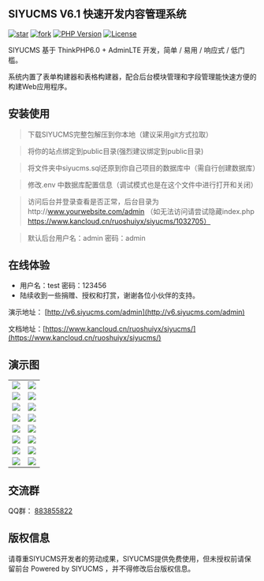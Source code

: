 ## SIYUCMS V6.1 快速开发内容管理系统

[![star](https://gitee.com/ruoshuiyx/tp6/badge/star.svg?theme=dark)](https://gitee.com/ruoshuiyx/tp6/stargazers)
[![fork](https://gitee.com/ruoshuiyx/tp6/badge/fork.svg?theme=gray)](https://gitee.com/ruoshuiyx/tp6/members)
[![PHP Version](https://img.shields.io/badge/php-%3E%3D7.2-orange)](https://www.siyucms.com)
[![License](https://img.shields.io/badge/license-MIT-brightgreen)](https://gitee.com/ruoshuiyx/tp6/blob/master/LICENSE)

SIYUCMS 基于 ThinkPHP6.0 + AdminLTE 开发，简单 / 易用 / 响应式 / 低门槛。

系统内置了表单构建器和表格构建器，配合后台模块管理和字段管理能快速方便的构建Web应用程序。


## 安装使用

> 下载SIYUCMS完整包解压到你本地（建议采用git方式拉取）

> 将你的站点绑定到public目录(强烈建议绑定到public目录)

> 将文件夹中siyucms.sql还原到你自己项目的数据库中（需自行创建数据库）

> 修改.env 中数据库配置信息（调试模式也是在这个文件中进行打开和关闭）

> 访问后台并登录查看是否正常，后台目录为http://www.yourwebsite.com/admin （如无法访问请尝试隐藏index.php https://www.kancloud.cn/ruoshuiyx/siyucms/1032705）

> 默认后台用户名：admin 密码：admin

## 在线体验
- 用户名：test 密码：123456
- 陆续收到一些捐赠、授权和打赏，谢谢各位小伙伴的支持。

演示地址：
[http://v6.siyucms.com/admin](http://v6.siyucms.com/admin)

文档地址：[https://www.kancloud.cn/ruoshuiyx/siyucms/](https://www.kancloud.cn/ruoshuiyx/siyucms/)

## 演示图

<table>
    <tr>
        <td><img src="https://oscimg.oschina.net/oscnet/up-b4b04b9033593ade89b42a20c7dbc4cdbd1.JPEG"/></td>
        <td><img src="https://oscimg.oschina.net/oscnet/up-f3d19bd061ed7046fb1d648ee4daaba3ab9.JPEG"/></td>
    </tr>
    <tr>
        <td><img src="https://oscimg.oschina.net/oscnet/up-1145a21c76fdc552d80010e299431c0a857.JPEG"/></td>
        <td><img src="https://oscimg.oschina.net/oscnet/up-96e50291450aed07bcd37362cc9d84e80a9.JPEG"/></td>
    </tr>
    <tr>
        <td><img src="https://oscimg.oschina.net/oscnet/up-cc975637268ec7c56f8f53d47ba4c8f53ca.JPEG"/></td>
        <td><img src="https://oscimg.oschina.net/oscnet/up-0fae3534357c5f4fe38c38520b38ec28e7a.JPEG"/></td>
    </tr>
	<tr>
        <td><img src="https://oscimg.oschina.net/oscnet/up-37dfb84b8a047cb5dd8b3153e7bfc688f4e.JPEG"/></td>
        <td><img src="https://oscimg.oschina.net/oscnet/up-b4b0d3c405f86527555b86c2f7a94bd2bbf.JPEG"/></td>
    </tr>	 
    <tr>
        <td><img src="https://oscimg.oschina.net/oscnet/up-7f917fb75032f0eedd7ab4b8944cdf55b6c.JPEG"/></td>
        <td><img src="https://oscimg.oschina.net/oscnet/up-afe8a9ec02ecb9299c30be835fea4fbee42.JPEG"/></td>
    </tr>
	<tr>
        <td><img src="https://oscimg.oschina.net/oscnet/up-b28d0574a8984e016ecab0d54d8c5ae43d5.JPEG"/></td>
        <td><img src="https://oscimg.oschina.net/oscnet/up-1fb975c7931d5f946054b6ab5ffe1ff190f.JPEG"/></td>
    </tr>
	<tr>
        <td><img src="https://oscimg.oschina.net/oscnet/up-b6a8f7507b23b414b61bef796ab213f2b78.JPEG"/></td>
        <td><img src="https://oscimg.oschina.net/oscnet/up-7f9fb85d0727aa87b717d95ef0e6f7e30d1.JPEG"/></td>
    </tr>
	<tr>
        <td><img src="https://oscimg.oschina.net/oscnet/up-bc84053e8b6250e57d42f3c0b03980a799d.JPEG"/></td>
        <td><img src="https://oscimg.oschina.net/oscnet/up-85a769ccbb17fb074053296094e3e3e4ac9.JPEG"/></td>
    </tr>
</table>

## 交流群

QQ群： 
[883855822](https://qm.qq.com/cgi-bin/qm/qr?k=yPFJoUxXBYhHoGxh5lLSp3mpAdgw1v8x&jump_from=webapi)

## 版权信息

请尊重SIYUCMS开发者的劳动成果，SIYUCMS提供免费使用，但未授权前请保留前台 Powered by SIYUCMS ，并不得修改后台版权信息。